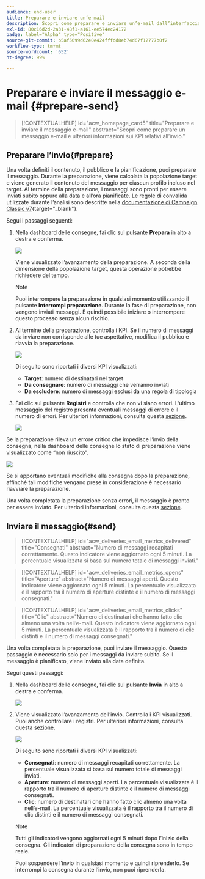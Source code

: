 ```yaml
---
audience: end-user
title: Preparare e inviare un’e-mail
description: Scopri come preparare e inviare un’e-mail dall’interfaccia utente di Campaign Web
exl-id: 80c16d2d-2a31-48f1-a161-ee574ec24172
badge: label="Alpha" type="Positive"
source-git-commit: b5af5099d62e0e424fffdd8eb74d67f12777b0f2
workflow-type: tm+mt
source-wordcount: '652'
ht-degree: 99%

---
```



# Preparare e inviare il messaggio e-mail {#prepare-send}

>[!CONTEXTUALHELP]
>id="acw_homepage_card5"
>title="Preparare e inviare il messaggio e-mail"
>abstract="Scopri come preparare un messaggio e-mail e ulteriori informazioni sui KPI relativi all’invio."

<!--

	show how to prepare and send the email + the live kpis in the dashboard

like acc when preparation, target calculated then send
real time KPIs, not in AJO. similar to ACS.
exclusion logs, causes
-->

<!--
send also KPIs
-->

## Preparare l’invio{#prepare}

Una volta definiti il contenuto, il pubblico e la pianificazione, puoi preparare il messaggio. Durante la preparazione, viene calcolata la popolazione target e viene generato il contenuto del messaggio per ciascun profilo incluso nel target. Al termine della preparazione, i messaggi sono pronti per essere inviati subito oppure alla data e all’ora pianificate. Le regole di convalida utilizzate durante l’analisi sono descritte nella [documentazione di Campaign Classic v7](https://experienceleague.adobe.com/docs/campaign-classic/using/sending-messages/key-steps-when-creating-a-delivery/steps-validating-the-delivery.html?lang=it#validation-process-with-typologies){target="_blank"}.

Segui i passaggi seguenti:

1. Nella dashboard delle consegne, fai clic sul pulsante **Prepara** in alto a destra e conferma.

   ![](assets/prepare.png)

   Viene visualizzato l’avanzamento della preparazione. A seconda della dimensione della popolazione target, questa operazione potrebbe richiedere del tempo.

   >[!NOTE]
   >
   >Puoi interrompere la preparazione in qualsiasi momento utilizzando il pulsante **Interrompi preparazione**. Durante la fase di preparazione, non vengono inviati messaggi. È quindi possibile iniziare o interrompere questo processo senza alcun rischio.

1. Al termine della preparazione, controlla i KPI. Se il numero di messaggi da inviare non corrisponde alle tue aspettative, modifica il pubblico e riavvia la preparazione.

   ![](assets/prepare2.png)

   Di seguito sono riportati i diversi KPI visualizzati:

   * **Target**: numero di destinatari nel target
   * **Da consegnare**: numero di messaggi che verranno inviati
   * **Da escludere**: numero di messaggi esclusi da una regola di tipologia

1. Fai clic sul pulsante **Registri** e controlla che non vi siano errori. L’ultimo messaggio del registro presenta eventuali messaggi di errore e il numero di errori. Per ulteriori informazioni, consulta questa [sezione](delivery-logs.md).

   ![](assets/prepare-logs.png)

Se la preparazione rileva un errore critico che impedisce l’invio della consegna, nella dashboard delle consegne lo stato di preparazione viene visualizzato come “non riuscito”.

![](assets/prepare-error.png)

Se si apportano eventuali modifiche alla consegna dopo la preparazione, affinché tali modifiche vengano prese in considerazione è necessario riavviare la preparazione.

Una volta completata la preparazione senza errori, il messaggio è pronto per essere inviato. Per ulteriori informazioni, consulta questa [sezione](#send).

## Inviare il messaggio{#send}

>[!CONTEXTUALHELP]
>id="acw_deliveries_email_metrics_delivered"
>title="Consegnati"
>abstract="Numero di messaggi recapitati correttamente. Questo indicatore viene aggiornato ogni 5 minuti. La percentuale visualizzata si basa sul numero totale di messaggi inviati."

>[!CONTEXTUALHELP]
>id="acw_deliveries_email_metrics_opens"
>title="Aperture"
>abstract="Numero di messaggi aperti. Questo indicatore viene aggiornato ogni 5 minuti. La percentuale visualizzata è il rapporto tra il numero di aperture distinte e il numero di messaggi consegnati."

>[!CONTEXTUALHELP]
>id="acw_deliveries_email_metrics_clicks"
>title="Clic"
>abstract="Numero di destinatari che hanno fatto clic almeno una volta nell’e-mail. Questo indicatore viene aggiornato ogni 5 minuti. La percentuale visualizzata è il rapporto tra il numero di clic distinti e il numero di messaggi consegnati."


Una volta completata la preparazione, puoi inviare il messaggio. Questo passaggio è necessario solo per i messaggi da inviare subito. Se il messaggio è pianificato, viene inviato alla data definita.

Segui questi passaggi:

1. Nella dashboard delle consegne, fai clic sul pulsante **Invia** in alto a destra e conferma.

   ![](assets/send.png)

1. Viene visualizzato l’avanzamento dell’invio. Controlla i KPI visualizzati. Puoi anche controllare i registri. Per ulteriori informazioni, consulta questa [sezione](delivery-logs.md).

   ![](assets/send2.png)

   Di seguito sono riportati i diversi KPI visualizzati:

   * **Consegnati**: numero di messaggi recapitati correttamente. La percentuale visualizzata si basa sul numero totale di messaggi inviati.
   * **Aperture**: numero di messaggi aperti. La percentuale visualizzata è il rapporto tra il numero di aperture distinte e il numero di messaggi consegnati.
   * **Clic**: numero di destinatari che hanno fatto clic almeno una volta nell’e-mail. La percentuale visualizzata è il rapporto tra il numero di clic distinti e il numero di messaggi consegnati.

   >[!NOTE]
   >
   >Tutti gli indicatori vengono aggiornati ogni 5 minuti dopo l’inizio della consegna. Gli indicatori di preparazione della consegna sono in tempo reale.

   Puoi sospendere l’invio in qualsiasi momento e quindi riprenderlo. Se interrompi la consegna durante l’invio, non puoi riprenderla.
